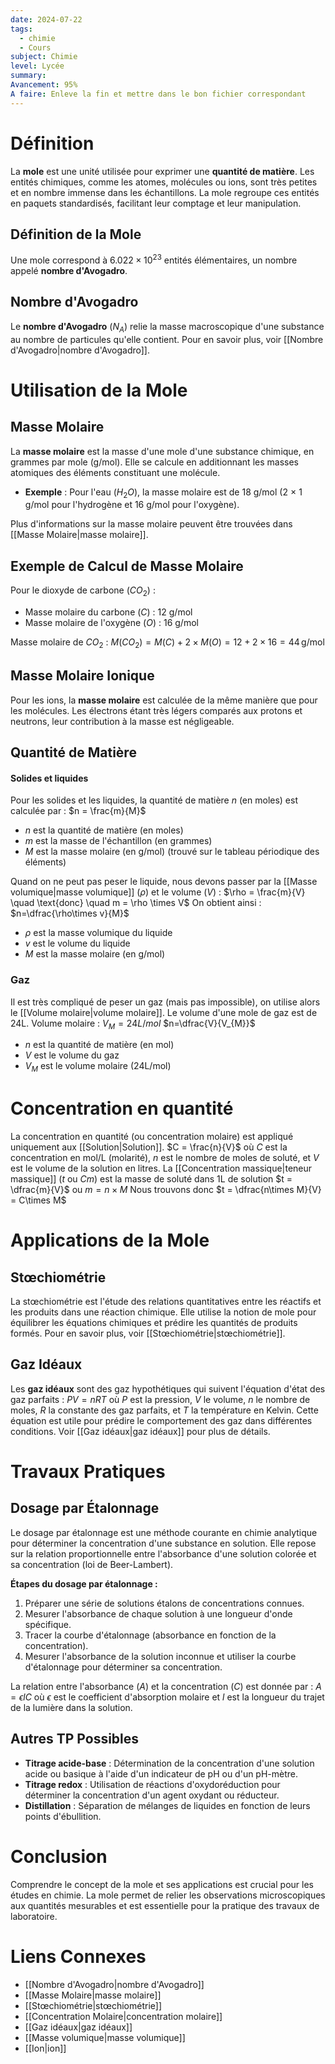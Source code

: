 ```yaml
---
date: 2024-07-22
tags:
  - chimie
  - Cours
subject: Chimie
level: Lycée
summary: 
Avancement: 95%
A faire: Enleve la fin et mettre dans le bon fichier correspondant
---
```

# Définition
La **mole** est une unité utilisée pour exprimer une **quantité de matière**. Les entités chimiques, comme les atomes, molécules ou ions, sont très petites et en nombre immense dans les échantillons. La mole regroupe ces entités en paquets standardisés, facilitant leur comptage et leur manipulation.

## Définition de la Mole
Une mole correspond à $6.022 \times 10^{23}$ entités élémentaires, un nombre appelé **nombre d'Avogadro**.

## Nombre d'Avogadro
Le **nombre d'Avogadro** ($N_A$) relie la masse macroscopique d'une substance au nombre de particules qu'elle contient. Pour en savoir plus, voir [[Nombre d'Avogadro|nombre d'Avogadro]].

# Utilisation de la Mole

## Masse Molaire
La **masse molaire** est la masse d'une mole d'une substance chimique, en grammes par mole (g/mol). Elle se calcule en additionnant les masses atomiques des éléments constituant une molécule.

- **Exemple** : Pour l'eau ($H_2O$), la masse molaire est de 18 g/mol (2 × 1 g/mol pour l'hydrogène et 16 g/mol pour l'oxygène).

Plus d'informations sur la masse molaire peuvent être trouvées dans [[Masse Molaire|masse molaire]].

## Exemple de Calcul de Masse Molaire
Pour le dioxyde de carbone ($CO_2$) :
- Masse molaire du carbone ($C$) : 12 g/mol
- Masse molaire de l'oxygène ($O$) : 16 g/mol

Masse molaire de $CO_2$ :
$M(CO_2) = M(C) + 2 \times M(O) = 12 + 2 \times 16 = 44 \, \text{g/mol}$

## Masse Molaire Ionique
Pour les ions, la **masse molaire** est calculée de la même manière que pour les molécules. Les électrons étant très légers comparés aux protons et neutrons, leur contribution à la masse est négligeable.

## Quantité de Matière
#### Solides et liquides
Pour les solides et les liquides, la quantité de matière $n$ (en moles) est calculée par :
$n = \frac{m}{M}$
- $n$ est la quantité de matière (en moles)
- $m$ est la masse de l'échantillon (en grammes)
- $M$ est la masse molaire (en g/mol) (trouvé sur le tableau périodique des éléments)

Quand on ne peut pas peser le liquide, nous devons passer par la [[Masse volumique|masse volumique]] ($\rho$) et le volume ($V$) :
$\rho = \frac{m}{V} \quad \text{donc} \quad m = \rho \times V$
On obtient ainsi : $n=\dfrac{\rho\times v}{M}$
- $\rho$ est la masse volumique du liquide
- $v$ est le volume du liquide
- $M$ est la masse molaire (en g/mol)

### Gaz
Il est très compliqué de peser un gaz (mais pas impossible), on utilise alors le [[Volume molaire|volume molaire]].
Le volume d'une mole de gaz est de 24L.
Volume molaire : $V_{M} = 24 L/mol$
$n=\dfrac{V}{V_{M}}$
- $n$ est la quantité de matière (en mol)
- $V$ est le volume du gaz
- $V_{M}$ est le volume molaire (24L/mol)

# Concentration en quantité
La concentration en quantité (ou concentration molaire) est appliqué uniquement aux [[Solution|Solution]].
   $C = \frac{n}{V}$
   où $C$ est la concentration en mol/L (molarité), $n$ est le nombre de moles de soluté, et $V$ est le volume de la solution en litres.
La [[Concentration massique|teneur massique]] ($t$ ou $Cm$) est la masse de soluté dans 1L de solution
$t = \dfrac{m}{V}$ ou $m =n\times M$
Nous trouvons donc $t = \dfrac{n\times M}{V} = C\times M$
# Applications de la Mole

## Stœchiométrie
La stœchiométrie est l'étude des relations quantitatives entre les réactifs et les produits dans une réaction chimique. Elle utilise la notion de mole pour équilibrer les équations chimiques et prédire les quantités de produits formés. Pour en savoir plus, voir [[Stœchiométrie|stœchiométrie]].

## Gaz Idéaux
Les **gaz idéaux** sont des gaz hypothétiques qui suivent l'équation d'état des gaz parfaits :
$PV = nRT$
où $P$ est la pression, $V$ le volume, $n$ le nombre de moles, $R$ la constante des gaz parfaits, et $T$ la température en Kelvin. Cette équation est utile pour prédire le comportement des gaz dans différentes conditions. Voir [[Gaz idéaux|gaz idéaux]] pour plus de détails.

# Travaux Pratiques

## Dosage par Étalonnage
Le dosage par étalonnage est une méthode courante en chimie analytique pour déterminer la concentration d'une substance en solution. Elle repose sur la relation proportionnelle entre l'absorbance d'une solution colorée et sa concentration (loi de Beer-Lambert).

**Étapes du dosage par étalonnage :**
1. Préparer une série de solutions étalons de concentrations connues.
2. Mesurer l'absorbance de chaque solution à une longueur d'onde spécifique.
3. Tracer la courbe d'étalonnage (absorbance en fonction de la concentration).
4. Mesurer l'absorbance de la solution inconnue et utiliser la courbe d'étalonnage pour déterminer sa concentration.

La relation entre l'absorbance ($A$) et la concentration ($C$) est donnée par :
$A = \epsilon l C$
où $\epsilon$ est le coefficient d'absorption molaire et $l$ est la longueur du trajet de la lumière dans la solution.

## Autres TP Possibles
- **Titrage acide-base** : Détermination de la concentration d'une solution acide ou basique à l'aide d'un indicateur de pH ou d'un pH-mètre.
- **Titrage redox** : Utilisation de réactions d'oxydoréduction pour déterminer la concentration d'un agent oxydant ou réducteur.
- **Distillation** : Séparation de mélanges de liquides en fonction de leurs points d'ébullition.

# Conclusion
Comprendre le concept de la mole et ses applications est crucial pour les études en chimie. La mole permet de relier les observations microscopiques aux quantités mesurables et est essentielle pour la pratique des travaux de laboratoire.

# Liens Connexes
- [[Nombre d'Avogadro|nombre d'Avogadro]]
- [[Masse Molaire|masse molaire]]
- [[Stœchiométrie|stœchiométrie]]
- [[Concentration Molaire|concentration molaire]]
- [[Gaz idéaux|gaz idéaux]]
- [[Masse volumique|masse volumique]]
- [[Ion|ion]]